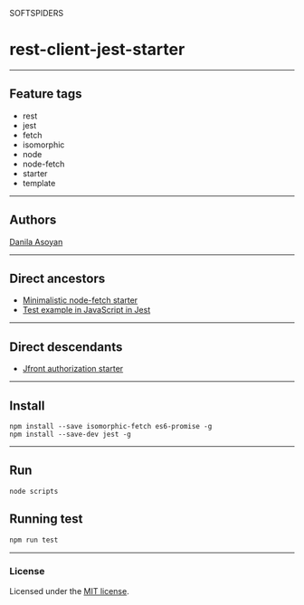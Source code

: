 SOFTSPIDERS

# rest-client-jest-starter

---

## Feature tags

- rest
- jest
- fetch
- isomorphic
- node
- node-fetch
- starter
- template

---

## Authors

[Danila Asoyan](https://github.com/Danilkashtan)

---

## Direct ancestors
- [Minimalistic node-fetch starter](https://github.com/softspiders/node-fetch-starter)
- [Test example in JavaScript in Jest](https://github.com/softspiders/jest)

---
## Direct descendants
- [Jfront authorization starter](https://github.com/softspiders/jfront-oauth-starter)

---

## Install

```
npm install --save isomorphic-fetch es6-promise -g
npm install --save-dev jest -g
```

---

## Run

```
node scripts
```

## Running test

```sh
npm run test
```

---

### License

Licensed under the [MIT license](./LICENSE). 

